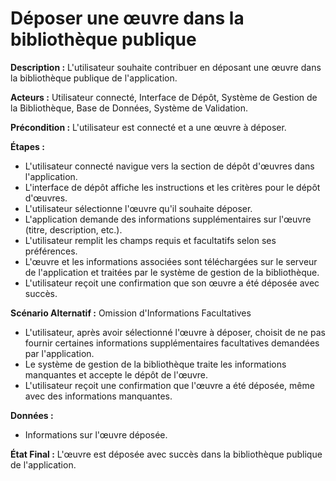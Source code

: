 # Déposer une œuvre dans la bibliothèque publique

  **Description :** L'utilisateur souhaite contribuer en déposant une œuvre dans la bibliothèque publique de l'application.

  **Acteurs :** Utilisateur connecté, Interface de Dépôt, Système de Gestion de la Bibliothèque, Base de Données, Système de Validation.

  **Précondition :** L'utilisateur est connecté et a une œuvre à déposer.

  **Étapes :**

  - L'utilisateur connecté navigue vers la section de dépôt d'œuvres dans l'application.
  - L'interface de dépôt affiche les instructions et les critères pour le dépôt d'œuvres.
  - L'utilisateur sélectionne l'œuvre qu'il souhaite déposer.
  - L'application demande des informations supplémentaires sur l'œuvre (titre, description, etc.).
  - L'utilisateur remplit les champs requis et facultatifs selon ses préférences.
  - L'œuvre et les informations associées sont téléchargées sur le serveur de l'application et traitées par le système de gestion de la bibliothèque.
  - L'utilisateur reçoit une confirmation que son œuvre a été déposée avec succès.

   **Scénario Alternatif :** Omission d'Informations Facultatives
   - L'utilisateur, après avoir sélectionné l'œuvre à déposer, choisit de ne pas fournir certaines informations supplémentaires facultatives demandées par l'application.
   - Le système de gestion de la bibliothèque traite les informations manquantes et accepte le dépôt de l'œuvre.
   - L'utilisateur reçoit une confirmation que l'œuvre a été déposée, même avec des informations manquantes.

  **Données :**
   - Informations sur l'œuvre déposée.

  **État Final :** L'œuvre est déposée avec succès dans la bibliothèque publique de l'application.
